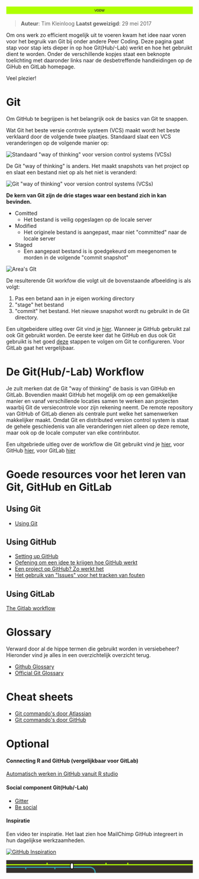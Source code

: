 ![](afbeelding/vodw1a.png)

> **Auteur**: Tim Kleinloog
> **Laatst geweizigd**: 29 mei 2017

Om ons werk zo efficient mogelijk uit te voeren kwam het idee naar voren voor het begruik van Git bij onder andere Peer Coding.
Deze pagina gaat stap voor stap iets dieper in op hoe Git(Hub/-Lab) werkt en hoe het gebruikt dient te worden. Onder de verschillende kopjes staat een beknopte toelichting met daaronder links naar de desbetreffende handleidingen op de GiHub en GitLab homepage.

Veel plezier!

# Git
Om GitHub te begrijpen is het belangrijk ook de basics van Git te snappen.

Wat Git het beste versie controle systeem (VCS) maakt wordt het beste verklaard door de volgende twee plaatjes.
Standaard slaat een VCS veranderingen op de volgende manier op:


![Standaard "way of thinking" voor version control systems (VCSs)](https://git-scm.com/book/en/v2/book/01-introduction/images/deltas.png)

De Git "way of thinking" is anders. Het maakt snapshots van het project op en slaat een bestand niet op als het niet is veranderd:

![Git "way of thinking" voor version control systems (VCSs)](https://git-scm.com/book/en/v2/book/01-introduction/images/snapshots.png)

**De kern van Git zijn de drie stages waar een bestand zich in kan bevinden.**

  * Comitted
    * Het bestand is veilig opgeslagen op de locale server
  * Modified
    * Het originele bestand is aangepast, maar niet "committed" naar de locale server
  * Staged
    * Een aangepast bestand is is goedgekeurd om meegenomen te morden in de volgende "commit snapshot"

![Area's GIt](https://git-scm.com/book/en/v2/book/01-introduction/images/areas.png)

De resulterende Git workfow die volgt uit de bovenstaande afbeelding is als volgt:

  1. Pas een betand aan in je eigen working directory
  2. "stage" het bestand
  3. "commit" het bestand. Het nieuwe snapshot wordt nu gebruikt in de Git directory.

Een uitgebeidere uitleg over Git vind je [hier](https://git-scm.com/book/en/v2/Getting-Started-Git-Basics).
Wanneer je GitHub gebruikt zal ook Git gebruikt worden. De eerste keer dat he GitHub en dus ook Git gebruikt is het goed [deze](https://help.github.com/articles/set-up-git/) stappen te volgen om Git te configureren. Voor GitLab gaat het vergelijbaar.

# De Git(Hub/-Lab) Workflow

Je zult merken dat de Git "way of thinking" de basis is van GitHub en GitLab. Bovendien maakt GitHub het mogelijk om op een gemakkelijke manier en vanaf verschillende locaties samen te werken aan projecten waarbij Git de versiecontrole voor zijn rekening neemt. De remote repository van GitHub of GitLab dienen als centrale punt welke het samenwerken makkelijker maakt. Omdat Git en distributed version control system is staat de gehele geschiedenis van alle veranderingen niet alleen op deze remote, maar ook op de locale computer van elke contrinbutor.

Een uitgebriede uitleg over de workflow die Git gebruikt vind je [hier](https://www.atlassian.com/git/tutorials/what-is-version-control), voor GitHub [hier](https://guides.github.com/introduction/flow/), voor GitLab [hier](https://docs.gitlab.com/ee/workflow/gitlab_flow.html)

# Goede resources voor het leren van Git, GitHub en GitLab

## Using Git
* [Using Git](https://www.atlassian.com/git/tutorials/what-is-version-control)

## Using GitHub
* [Setting up GitHub](https://help.github.com/articles/set-up-git/)
* [Oefening om een idee te krijgen hoe GitHub werkt](https://guides.github.com/activities/hello-world/)
* [Een project op GitHub? Zo werkt het](https://guides.github.com/introduction/getting-your-project-on-github/)
* [Het gebruik van "Issues" voor het tracken van fouten](https://guides.github.com/features/issues/)

## Using GitLab
[The Gitlab workflow](https://docs.gitlab.com/ee/workflow/gitlab_flow.html)

# Glossary
Verward door al de hippe termen die gebruikt worden in versiebeheer? Hieronder vind je alles in een overzichtelijk overzicht terug.

* [Github Glossary](https://help.github.com/articles/github-glossary/)
* [Official Git Glossary](https://www.kernel.org/pub/software/scm/git/docs/gitglossary.html)

# Cheat sheets

* [Git commando's door Atlassian](atlassian-git-cheatsheet.pdf)
* [Git commando's door GitHub](github-git-cheat-sheet.pdf)


# Optional
#### Connecting R and GitHub (vergelijkbaar voor GitLab)
[Automatisch werken in GitHub vanuit R studio](http://www.r-bloggers.com/rstudio-and-github/)

#### Social component Git(Hub/-Lab)

* [Gitter](https://gitter.im/VODW-DS)
* [Be social](https://help.github.com/articles/be-social/)

#### Inspiratie
Een video ter inspiratie. Het laat zien hoe MailChimp GitHub integreert in hun dagelijkse werkzaamheden.

[![GitHub Inspiration](http://img.youtube.com/vi/OeBZUW-9i0M/0.jpg)](https://www.youtube.com/watch?v=OeBZUW-9i0M-Y "GitHub Insiration")


![vodw](afbeelding/vodw2.png)
